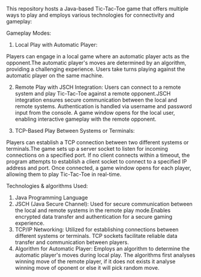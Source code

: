 This repository hosts a Java-based Tic-Tac-Toe game that offers multiple ways to play and employs various technologies for connectivity and gameplay:

Gameplay Modes:
1. Local Play with Automatic Player:

  Players can engage in a local game where an automatic player acts as the opponent.The automatic player's moves are determined by an algorithm, providing a challenging experience.
  Users take turns playing against the automatic player on the same machine.

2. Remote Play with JSCH Integration:
  Users can connect to a remote system and play Tic-Tac-Toe against a remote opponent.JSCH integration ensures secure communication between the local and remote systems. Authentication is handled via username and password input from the console.
  A game window opens for the local user, enabling interactive gameplay with the remote opponent.

3. TCP-Based Play Between Systems or Terminals:

  Players can establish a TCP connection between two different systems or terminals.The game sets up a server socket to listen for incoming connections on a specified port. If no client connects within a timeout, the program attempts to establish a client socket to connect to a specified IP address and port.
  Once connected, a game window opens for each player, allowing them to play Tic-Tac-Toe in real-time.


Technologies & algorithms Used:
1. Java Programming Language
2. JSCH (Java Secure Channel): Used for secure communication between the local and remote systems in the remote play mode.Enables encrypted data transfer and authentication for a secure gaming experience.
3. TCP/IP Networking: Utilized for establishing connections between different systems or terminals. TCP sockets facilitate reliable data transfer and communication between players.
4. Algorithm for Automatic Player: Employs an algorithm to determine the automatic player's moves during local play. The algorithms first analyses winning move of the remote player, if it does not exists it analyse winning move of oponent or else it will pick random move.
